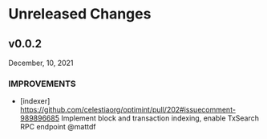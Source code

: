 # Unreleased Changes

## v0.0.2

December, 10, 2021

### IMPROVEMENTS

- [indexer] https://github.com/celestiaorg/optimint/pull/202#issuecomment-989896685 Implement block and transaction indexing, enable TxSearch RPC endpoint @mattdf
